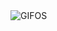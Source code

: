 <picture>
    <source media="(prefers-color-scheme: dark)" srcset="https://i.ibb.co/19nBXrH/Uwy23gK.gif">
    <source media="(prefers-color-scheme: light)" srcset="https://i.ibb.co/19nBXrH/Uwy23gK.gif">
    <img alt="GIFOS" src="https://i.ibb.co/19nBXrH/Uwy23gK.gif">
</picture>

